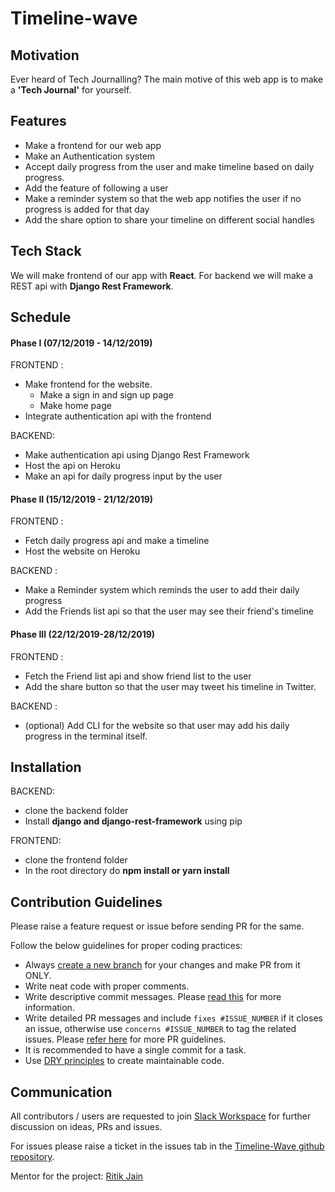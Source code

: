 # Timeline-wave

## Motivation

Ever heard of Tech Journalling? The main motive of this web app is to make a **'Tech Journal'** for yourself.

## Features

- Make a frontend for our web app
- Make an Authentication system
- Accept daily progress from the user and make timeline based on daily progress.
- Add the feature of following a user
- Make a reminder system so that the web app notifies the user if no progress is added for that day
- Add the share option to share your timeline on different social handles

## Tech Stack

We will make frontend of our app with **React**. For backend we will make a REST api with **Django Rest Framework**.

## Schedule

#### Phase I (07/12/2019 - 14/12/2019)

FRONTEND : 
- Make frontend for the website.
  - Make a sign in and sign up page
  - Make home page
- Integrate authentication api with the frontend

BACKEND:
- Make authentication api using Django Rest Framework
- Host the api on Heroku
- Make an api for daily progress input by the user

#### Phase II (15/12/2019 - 21/12/2019)

FRONTEND : 
  - Fetch daily progress api and make a timeline
  - Host the website on Heroku
  
BACKEND : 
  - Make a Reminder system which reminds the user to add their daily progress
  - Add the Friends list api so that the user may see their friend's timeline
  
#### Phase III (22/12/2019-28/12/2019)

FRONTEND : 
  - Fetch the Friend list api and show friend list to the user
  - Add the share button so that the user may tweet his timeline in Twitter.
  
BACKEND : 
  - (optional) Add CLI for the website so that user may add his daily progress in the terminal itself.
 
## Installation

BACKEND:
  - clone the backend folder
  - Install **django and django-rest-framework** using pip
  
FRONTEND:
 - clone the frontend folder
 - In the root directory do **npm install or yarn install**
 
## Contribution Guidelines

Please raise a feature request or issue before sending PR for the same.

Follow the below guidelines for proper coding practices:

- Always [create a new branch](https://confluence.atlassian.com/bitbucket/branching-a-repository-223217999.html) for your changes and make PR from it ONLY.
- Write neat code with proper comments.
- Write descriptive commit messages. Please [read this](https://github.com/erlang/otp/wiki/writing-good-commit-messages) for more information.
- Write detailed PR messages and include `fixes #ISSUE_NUMBER` if it closes an issue, otherwise use `concerns #ISSUE_NUMBER` to tag the related issues. Please [refer here](https://github.blog/2015-01-21-how-to-write-the-perfect-pull-request/) for more PR guidelines.
- It is recommended to have a single commit for a task.
- Use [DRY principles](https://thealphadollar.github.io/learning/2019/05/13/go-dry.html) to create maintainable code.

## Communication

All contributors / users are requested to join [Slack Workspace](https://join.slack.com/t/timelinewave/shared_invite/enQtODQ2Njg1OTU1OTUzLWJiNmJmNjAzYmI0OGI2N2RhZWFhMTliYzI1NmZmN2U5ZTQ3M2YyZGJjYzc0MTdjZTgyNTBlMGU4NGQ5ODYxOWY) for further discussion on ideas, PRs and issues.

For issues please raise a ticket in the issues tab in the [Timeline-Wave github repository](https://www.github.com/rits1272/Timeline-wave/issues).

Mentor for the project: [Ritik Jain](https://www.github.com/rits1272/)
